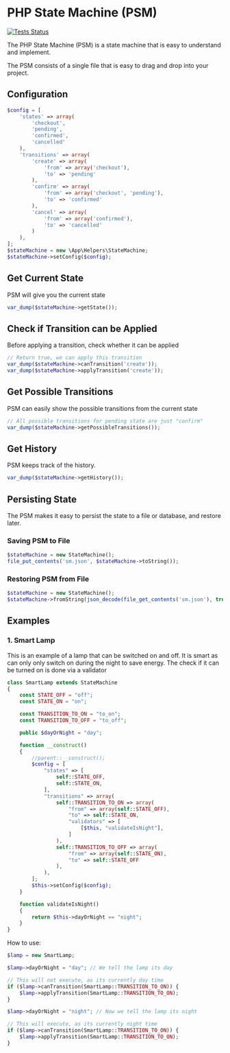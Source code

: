# PHP State Machine (PSM)


[![Tests Status](https://github.com/lesichkovm/php-state-machine/actions/workflows/php.yml/badge.svg?branch=master)](https://github.com/lesichkovm/php-state-machine/actions/workflows/php.yml)

The PHP State Machine (PSM) is a state machine that is easy to understand and implement.

The PSM consists of a single file that is easy to drag and drop into your project.

## Configuration

```php
$config = [
    'states' => array(
        'checkout',
        'pending',
        'confirmed',
        'cancelled'
    ),
    'transitions' => array(
        'create' => array(
            'from' => array('checkout'),
            'to' => 'pending'
        ),
        'confirm' => array(
            'from' => array('checkout', 'pending'),
            'to' => 'confirmed'
        ),
        'cancel' => array(
            'from' => array('confirmed'),
            'to' => 'cancelled'
        )
    ),
];
$stateMachine = new \App\Helpers\StateMachine;
$stateMachine->setConfig($config);
```

## Get Current State

PSM will give you the current state

```php
var_dump($stateMachine->getState());
```

## Check if Transition can be Applied

Before applying a transition, check whether it can be applied

```php
// Return true, we can apply this transition
var_dump($stateMachine->canTransition('create'));
var_dump($stateMachine->applyTransition('create'));
```

## Get Possible Transitions

PSM can easily show the possible transitions from the current state

```php
// All possible transitions for pending state are just "confirm"
var_dump($stateMachine->getPossibleTransitions());
```

## Get History

PSM keeps track of the history.

```php
var_dump($stateMachine->getHistory());
```

## Persisting State

The PSM makes it easy to persist the state to a file or database, and restore later.

### Saving PSM to File

```php
$stateMachine = new StateMachine();
file_put_contents('sm.json', $stateMachine->toString());
```

### Restoring PSM from File

```php
$stateMachine = new StateMachine();
$stateMachine->fromString(json_decode(file_get_contents('sm.json'), true));
```



## Examples

### 1. Smart Lamp

This is an example of a lamp that can be switched on and off. 
It is smart as can only only switch on during the night to save energy.
The check if it can be turned on is done via a validator


```php
class SmartLamp extends StateMachine
{
    const STATE_OFF = "off";
    const STATE_ON = "on";

    const TRANSITION_TO_ON = "to_on";
    const TRANSITION_TO_OFF = "to_off";

    public $dayOrNight = "day";

    function __construct()
    {
        //parent::__construct();
        $config = [
            "states" => [
                self::STATE_OFF,
                self::STATE_ON,
            ],
            "transitions" => array(
                self::TRANSITION_TO_ON => array(
                    "from" => array(self::STATE_OFF),
                    "to" => self::STATE_ON,
                    "validators" => [
                        [$this, "validateIsNight"],
                    ]
                ),
                self::TRANSITION_TO_OFF => array(
                    "from" => array(self::STATE_ON),
                    "to" => self::STATE_OFF
                ),
            ),
        ];
        $this->setConfig($config);
    }

    function validateIsNight()
    {
        return $this->dayOrNight == "night";
    }
}
```

How to use:

```php
$lamp = new SmartLamp;

$lamp->dayOrNight = "day"; // We tell the lamp its day

// This will not execute, as its currently day time
if ($lamp->canTransition(SmartLamp::TRANSITION_TO_ON)) {
    $lamp->applyTransition(SmartLamp::TRANSITION_TO_ON);
}

$lamp->dayOrNight = "night"; // Now we tell the lamp its night

// This will execute, as its currently night time
if ($lamp->canTransition(SmartLamp::TRANSITION_TO_ON)) {
    $lamp->applyTransition(SmartLamp::TRANSITION_TO_ON);
}
```